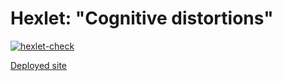 # Hexlet: "Cognitive distortions"

[![hexlet-check](https://github.com/dead-duke/hexlet-html-coder-1-cognitive-distortions/actions/workflows/hexlet-check.yml/badge.svg?branch=main)](https://github.com/dead-duke/hexlet-html-coder-1-cognitive-distortions/actions/workflows/hexlet-check.yml)

[Deployed site](http://hexlet-html-coder-1-cognitive-distortions.surge.sh)
